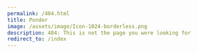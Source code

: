 ```yaml
---
permalink: /404.html
title: Ponder
image: /assets/image/Icon-1024-borderless.png
description: 404: This is not the page you were looking for
redirect_to: /index
---
```

